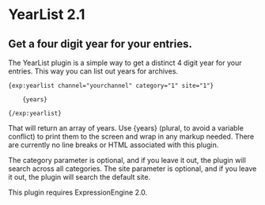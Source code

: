 # YearList 2.1
## Get a four digit year for your entries.

The YearList plugin is a simple way to get a distinct 4 digit year for your entries. This way you can list out years for archives.

	{exp:yearlist channel="yourchannel" category="1" site="1"}

		{years}

	{/exp:yearlist}

That will return an array of years. Use {years} (plural, to avoid a variable conflict) to print them to the screen and wrap in any markup needed. There are currently no line breaks or HTML associated with this plugin.

The category parameter is optional, and if you leave it out, the plugin will search across all categories. The site parameter is optional, and if you leave it out, the plugin will search the default site.

This plugin requires ExpressionEngine 2.0.
